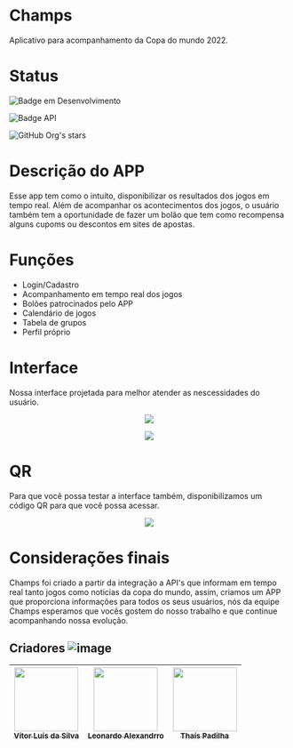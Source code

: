 # Champs

Aplicativo para acompanhamento da Copa do mundo 2022.

# Status

![Badge em Desenvolvimento](http://img.shields.io/static/v1?label=STATUS&message=EM%20DESENVOLVIMENTO&color=GREEN&style=for-the-badge)

![Badge API](http://img.shields.io/static/v1?label=API&message=Online&color=GREEN&style=for-the-badge)

![GitHub Org's stars](https://img.shields.io/github/stars/Snj4y?style=social)

# Descrição do APP

Esse app tem como o intuíto, disponibilizar os resultados dos jogos em tempo real.
Além de acompanhar os acontecimentos dos jogos, o usuário também tem a oportunidade de fazer um bolão que tem como recompensa alguns cupoms ou descontos em sites de apostas.

# Funções

* Login/Cadastro
* Acompanhamento em tempo real dos jogos
* Bolões patrocinados pelo APP
* Calendário de jogos
* Tabela de grupos
* Perfil próprio

# Interface

Nossa interface projetada para melhor atender as nescessidades do usuário.
<p align="center">
<img src="https://user-images.githubusercontent.com/88199918/172506700-d49d8ba7-1b77-4cba-99ec-7b6afcfef5cb.gif"/>
</p>
<p align="center">
<img src="https://user-images.githubusercontent.com/88199918/172507339-be3feabd-7ca9-4ae9-8ff4-555b144694cc.gif"/>
</p>

# QR

Para que você possa testar a interface também, disponibilizamos um código QR para que você possa acessar.
<p align="center">
<img src="https://user-images.githubusercontent.com/88199918/172501162-62a314ad-9016-4741-9112-ba663a813e5d.png"/>
</p>

# Considerações finais

Champs foi criado a partir da integração a API's que informam em tempo real tanto jogos como noticias da copa do mundo, assim, criamos um APP que proporciona informações para todos os seus usuários, nós da equipe Champs esperamos que vocês gostem do nosso trabalho e que continue acompanhando nossa evolução.

## Criadores ![image](https://github.com/Snj4y/Champs/assets/88199918/3ec81f57-2b3a-4e42-91c7-784e23da9d9e)


| [<img src="https://user-images.githubusercontent.com/88199918/172503689-e3e2a85a-58de-4078-a3b5-2254c552da50.jpg" width=115><br><sub>Vítor Luís da Silva</sub>](https://github.com/Snj4y) | [<img src="https://github.com/Snj4y/Champs/assets/88199918/3ec81f57-2b3a-4e42-91c7-784e23da9d9e" width=115><br><sub>Leonardo Alexandrro</sub>](https://github.com/punishedgrimm) |  [<img src="https://user-images.githubusercontent.com/88199918/172505353-f2b37e48-b258-40d9-a0a2-e21cc1f5b188.png" width=115><br><sub>Thaís Padilha</sub>](https://github.com/thafp) |
| :---: | :---: | :---: |
